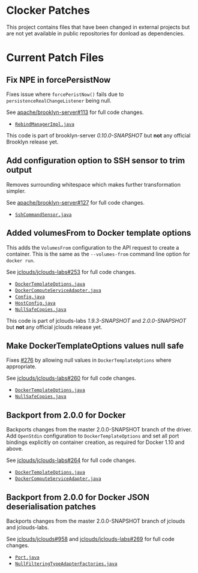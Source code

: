 Clocker Patches
===============

This project contains files that have been changed in external projects but
are not yet available in public repositories for donload as dependencies.

# Current Patch Files

## Fix NPE in forcePersistNow

Fixes issue where `forcePeristNow()` fails due to `persistenceRealChangeListener`
being null.

See [apache/brooklyn-server#113](https://github.com/apache/brooklyn-server/pull/113)
for full code changes.

- [`RebindManagerImpl.java`](./src/main/java/org/apache/brooklyn/core/mgmt/rebind/RebindManagerImpl.java)

This code is part of brooklyn-server _0.10.0-SNAPSHOT_ but **not** any official
Brooklyn release yet.

## Add configuration option to SSH sensor to trim output

Removes surrounding whitespace which makes further transformation simpler.

See [apache/brooklyn-server#127](https://github.com/apache/brooklyn-server/pull/127)
for full code changes.

- [`SshCommandSensor.java`](./src/main/java/org/apache/brooklyn/core/sensor/ssh/SshCommandSensor.java)

## Added volumesFrom to Docker template options

This adds the `VolumesFrom` configuration to the API request to create a
container. This is the same as the `--volumes-from` command line option for
`docker run`.

See [jclouds/jclouds-labs#253](https://github.com/jclouds/jclouds-labs/pull/253)
for full code changes.

- [`DockerTemplateOptions.java`](./src/main/java/org/jclouds/docker/compute/options/DockerTemplateOptions.java)
- [`DockerComputeServiceAdapter.java`](./src/main/java/org/jclouds/docker/compute/strategy/DockerComputeServiceAdapter.java)
- [`Config.java`](./src/main/java/org/jclouds/docker/domain/Config.java)
- [`HostConfig.java`](./src/main/java/org/jclouds/docker/domain/HostConfig.java)
- [`NullSafeCopies.java`](./src/main/java/org/jclouds/docker/internal/NullSafeCopies.java)

This code is part of jclouds-labs _1.9.3-SNAPSHOT_ and _2.0.0-SNAPSHOT_
but **not** any official jclouds release yet.

## Make DockerTemplateOptions values null safe

Fixes [#276](https://github.com/brooklyncentral/clocker/issues/276) by allowing
null values in `DockerTemplateOptions` where appropriate.

See [jclouds/jclouds-labs#260](https://github.com/jclouds/jclouds-labs/pull/260)
for full code changes.

- [`DockerTemplateOptions.java`](./src/main/java/org/jclouds/docker/compute/options/DockerTemplateOptions.java)
- [`NullSafeCopies.java`](./src/main/java/org/jclouds/docker/internal/NullSafeCopies.java)

## Backport from 2.0.0 for Docker

Backports changes from the master 2.0.0-SNAPSHOT branch of the driver. Add
`OpenStdin` configuration to `DockerTemplateOptions` and set all port bindings
explicitly on container creation, as required for Docker 1.10 and above.

See [jclouds/jclouds-labs#264](https://github.com/jclouds/jclouds-labs/pull/264)
for full code changes.

- [`DockerTemplateOptions.java`](./src/main/java/org/jclouds/docker/compute/options/DockerTemplateOptions.java)
- [`DockerComputeServiceAdapter.java`](./src/main/java/org/jclouds/docker/compute/strategy/DockerComputeServiceAdapter.java)

## Backport from 2.0.0 for Docker JSON deserialisation patches

Backports changes from the master 2.0.0-SNAPSHOT branch of jclouds and jclouds-labs.

See [jclouds/jclouds#958](https://github.com/jclouds/jclouds/pull/958)
and [jclouds/jclouds-labs#269](https://github.com/jclouds/jclouds-labs/pull/269)
for full code changes.

- [`Port.java`](./src/main/java/org/jclouds/docker/domain/Port.java)
- [`NullFilteringTypeAdapterFactories.java`](./src/main/java/org/jclouds/json/internal/NullFilteringTypeAdapterFactories.java)
